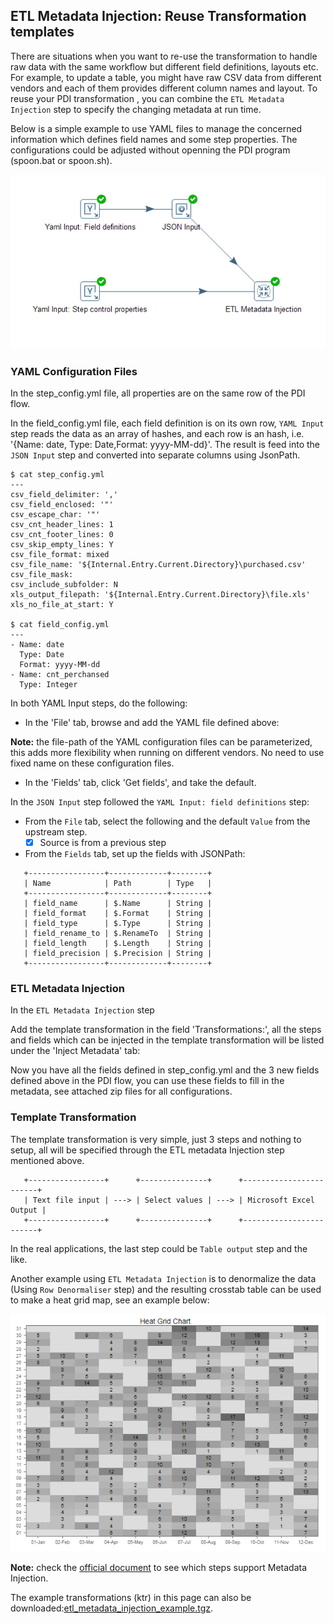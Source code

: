## ETL Metadata Injection: Reuse Transformation templates ##

There are situations when you want to re-use the transformation to handle raw data 
with the same workflow but different field definitions, layouts etc. 
For example, to update a table, you might have raw CSV data from different vendors 
and each of them provides different column names and layout. To reuse your PDI transformation
, you can combine the `ETL Metadata Injection` step to specify the changing metadata at run time. 

Below is a simple example to use YAML files to manage the concerned information which defines 
field names and some step properties. The configurations could be adjusted without openning
the PDI program (spoon.bat or spoon.sh).

![ETL Metadata Injection](images/pentaho_etl_metadata_injection.jpg)


### YAML Configuration Files ###

In the step_config.yml file, all properties are on the same row of the PDI flow. 

In the field_config.yml file, each field definition is on its own row, `YAML Input` step 
reads the data as an array of hashes, and each row is an hash, i.e. '{Name: date, Type: Date,Format: yyyy-MM-dd}'.
The result is feed into the `JSON Input` step and converted into separate columns using JsonPath.
```
$ cat step_config.yml
---
csv_field_delimiter: ','
csv_field_enclosed: '"'
csv_escape_char: '"'
csv_cnt_header_lines: 1
csv_cnt_footer_lines: 0
csv_skip_empty_lines: Y
csv_file_format: mixed
csv_file_name: '${Internal.Entry.Current.Directory}\purchased.csv'
csv_file_mask: 
csv_include_subfolder: N
xls_output_filepath: '${Internal.Entry.Current.Directory}\file.xls'
xls_no_file_at_start: Y

$ cat field_config.yml
---
- Name: date
  Type: Date
  Format: yyyy-MM-dd
- Name: cnt_perchansed
  Type: Integer
```

In both YAML Input steps, do the following:
+ In the 'File' tab, browse and add the YAML file defined above:

**Note:** the file-path of the YAML configuration files can be parameterized, this adds 
more flexibility when running on different vendors. No need to use fixed name on these configuration files.

+ In the 'Fields' tab, click 'Get fields', and take the default.

In the `JSON Input` step followed the `YAML Input: field definitions` step:

+ From the `File` tab, select the following and the default `Value` from the upstream step.
  + [x] Source is from a previous step

+ From the `Fields` tab, set up the fields with JSONPath:
```
   +-----------------+-------------+--------+
   | Name            | Path        | Type   |
   +-----------------+-------------+--------+
   | field_name      | $.Name      | String |
   | field_format    | $.Format    | String |
   | field_type      | $.Type      | String |
   | field_rename_to | $.RenameTo  | String |
   | field_length    | $.Length    | String |
   | field_precision | $.Precision | String |
   +-----------------+-------------+--------+

```
### ETL Metadata Injection ###
In the `ETL Metadata Injection` step

Add the template transformation in the field 'Transformations:',
all the steps and fields which can be injected in the template transformation will be listed 
under the 'Inject Metadata' tab:

Now you have all the fields defined in step_config.yml and the 3 new fields defined above
in the PDI flow, you can use these fields to fill in the metadata, see attached zip files
for all configurations.

### Template Transformation ###

The template transformation is very simple, just 3 steps and nothing to setup, all will be
specified through the ETL metadata Injection step mentioned above.

```
   +-----------------+      +---------------+      +------------------------+
   | Text file input | ---> | Select values | ---> | Microsoft Excel Output |
   +-----------------+      +---------------+      +------------------------+
```

In the real applications, the last step could be `Table output` step and the like.


Another example using `ETL Metadata Injection` is to denormalize the data (Using `Row Denormaliser` step)
and the resulting crosstab table can be used to make a heat grid map, see an example below:

![Head Grid Chart](images/pentaho_heat_grid_chart.jpg)

**Note:** check the [official document](https://help.pentaho.com/Documentation/8.0/Products/Data_Integration/Transformation_Step_Reference/ETL_Metadata_Injection/Steps_Supporting_MDI) 
to see which steps support Metadata Injection.

The example transformations (ktr) in this page can also be downloaded:[etl_metadata_injection_example.tgz](images/etl_metadata_injection_example.tgz).


